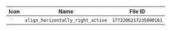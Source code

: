 | Icon | Name | File ID |
| ---  | ---  | ---     |
| ![](align_horizontally_right_active.png) | `align_horizontally_right_active` | `1772206217235000161` |
